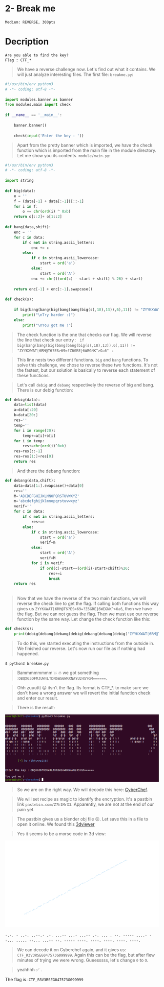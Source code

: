 # 2- Break me

```
Medium: REVERSE, 300pts
```

# Decription
```
Are you able to find the key?
Flag : CTF_*
```

>We have a reverse challenge now. Let's find out what it contains. We will just analyze interesting files.
>The first file: `breakme.py`:
```python
#!/usr/bin/env python3
# -*- coding: utf-8 -*-

import modules.banner as banner
from modules.main import check

if __name__ == '__main__':
    
    banner.banner()

    check(input('Enter the key : '))
```
>Apart from the pretty banner which is imported, we have the check function which is imported from the main file in the module directory.
>Let me show you its contents.
`module/main.py`:
```python
#!/usr/bin/env python3
# -*- coding: utf-8 -*-

import string

def big(data):
    o = ''
    f = (data[-1] + data[:-1])[::-1]
    for i in f:
        o += chr(ord(i) ^ 0xb)
    return o[::2]+ o[1::2]

def bang(data,shift):
    enc = ''
    for c in data:
        if c not in string.ascii_letters:
            enc += c
        else:
            if c in string.ascii_lowercase:
                start = ord('a')
            else:
                start = ord('A')
            enc += chr(((ord(c) - start + shift) % 26) + start)

    return enc[-1] + enc[:-1].swapcase()

def check(s):
    
    if big(bang(bang(big(bang(bang(big(s),18),13)),6),11)) != "ZYYKXWAT[6RM@T6?ES>69=?Z6GRE}6WEGNK^>Oa6" :
        print("\nTry harder :)")
    else:
        print("\nYou got me !")
```
>The check function is the one that checks our flag. We will reverse the line that check our entry : 
` if big(bang(bang(big(bang(bang(big(s),18),13)),6),11)) != "ZYYKXWAT[6RM@T6?ES>69=?Z6GRE}6WEGNK^>Oa6" :`

>This line nests two different functions. `big` and `bang` functions. To solve this challenge, we chose to reverse these two functions. It's not the fastest, but our solution is basically to reverse each statement of these functions.

>Let's call `debig` and `debang` respectively the reverse of big and bang.
>There is our debig function:
```python
def debig(data):
    data=list(data)
    a=data[:20]
    b=data[20:]
    res=''
    temp=''
    for i in range(20):
        temp+=a[i]+b[i]
    for i in temp:
        res+=chr(ord(i)^0xb)
    res=res[::-1]
    res=res[1:]+res[0]
    return res

```
>And there the debang function:
```python
def debang(data,chift):
    data=data[1:].swapcase()+data[0]
    res=''
    M='ABCDEFGHIJKLMNOPQRSTUVWXYZ'
    m='abcdefghijklmnopqrstuvwxyz'
    verif=''
    for c in data:
        if c not in string.ascii_letters:
            res+=c
        else:
            if c in string.ascii_lowercase:
                start = ord('a')
                verif=m
            else:
                start = ord('A')
                verif=M
            for i in verif:
                if ord(c)-start==(ord(i)-start+chift)%26:
                    res+=i
                    break
    return res
            

```

>Now that we have the reverse of the two main functions, we will reverse the check line to get the flag. 
>If calling both functions this way gives us `ZYYKXWAT[6RM@T6?ES>69=?Z6GRE}6WEGNK^>Oa6`, then we have the flag. But we can not guess the flag. Then we must use our reverse function by the same way.
>Let change the check function like this:
```python
def check(s):
    print(debig(debang(debang(debig(debang(debang(debig("ZYYKXWAT[6RM@T6?ES>69=?Z6GRE}6WEGNK^>Oa6"),11),6)),13),18)))
```

>To do this, we started executing the instructions from the outside in. We finished our reverse. Let's now run our file as if nothing had happened.

`$ python3 breakme.py`

>Bammmmmmmm 💥 🔥 we got something :`OBQXG5DFMJUW4LTDN5WS6WRXNAYU24SYGM======`. 

>Ohh zuuuttt 😐 itsn't the flag. Its format is CTF\_*. to make sure we don't have a wrong answer we will revert the initial function check and enter our result.

>There is the result:

<img src="File/image.png">


>So we are on the right way. We will decode this here: <a href="https://gchq.github.io/CyberChef/">CyberChef</a>.

>We will set recipe as magic to identify the encryption.
>It's a pastbin link `pastebin.com/Z7h1MrX3`. Apparently, we are not at the end of our pain yet. 

>The pastbin gives us a blender obj file 😣.
>Let save this in a file to open it online. We found this <a href="https://3dviewer.net">3dviewer</a>

>Yes it seems to be a morse code in 3d view:

<img src="File/model.png">

```-.-. - ..-. ..--.- .-. ...-- ...- ...-- .-. ... . --. ----- ....- --... ..... --... ...-- --. ----- ----. ----. ----. ----. ----.```

>We can decode it on Cyberchef again, and it gives us: `CTF_R3V3RSEG047573G099999`.
>Again this can be the flag, but after fiew minutes of trying we were wrong. Gueesssss, let's change  `0` to `O`. 

>yeahhhh ✅ .

The flag is :`CTF_R3V3RSEG047573G099999`
